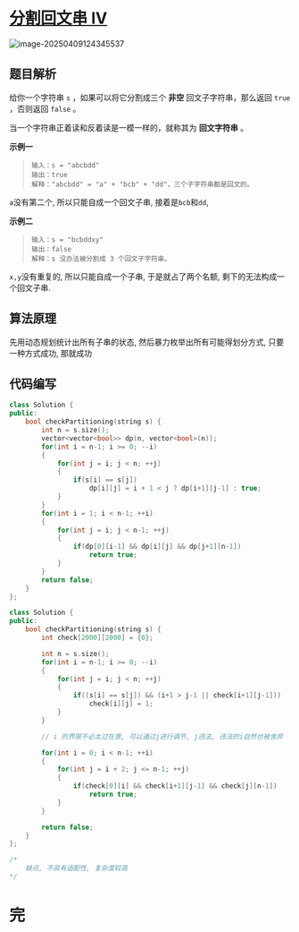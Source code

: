 # [分割回文串 IV](https://leetcode.cn/problems/palindrome-partitioning-iv)

![image-20250409124345537](https://md-wind.oss-cn-nanjing.aliyuncs.com/md/20250409124345651.png)

## 题目解析

给你一个字符串 `s` ，如果可以将它分割成三个 **非空** 回文子字符串，那么返回 `true` ，否则返回 `false` 。

当一个字符串正着读和反着读是一模一样的，就称其为 **回文字符串** 。

**示例一**

>```
>输入：s = "abcbdd"
>输出：true
>解释："abcbdd" = "a" + "bcb" + "dd"，三个子字符串都是回文的。
>```

`a`没有第二个, 所以只能自成一个回文子串, 接着是`bcb`和`dd`, 

**示例二**

>```
>输入：s = "bcbddxy"
>输出：false
>解释：s 没办法被分割成 3 个回文子字符串。
>```

`x,y`没有重复的, 所以只能自成一个子串, 于是就占了两个名额, 剩下的无法构成一个回文子串.

## 算法原理

先用动态规划统计出所有子串的状态, 然后暴力枚举出所有可能得划分方式, 只要一种方式成功, 那就成功

## 代码编写

```cpp
class Solution {
public:
    bool checkPartitioning(string s) {
        int n = s.size();
        vector<vector<bool>> dp(n, vector<bool>(n));
        for(int i = n-1; i >= 0; --i)
        {
            for(int j = i; j < n; ++j)
            {
                if(s[i] == s[j])
                    dp[i][j] = i + 1 < j ? dp[i+1][j-1] : true;
            }
        }
        for(int i = 1; i < n-1; ++i)
        {
            for(int j = i; j < n-1; ++j)
            {
                if(dp[0][i-1] && dp[i][j] && dp[j+1][n-1])
                    return true;
            }
        }
        return false;
    }
};

class Solution {
public:
    bool checkPartitioning(string s) {
        int check[2000][2000] = {0};

        int n = s.size();
        for(int i = n-1; i >= 0; --i)
        {
            for(int j = i; j < n; ++j)
            {
                if((s[i] == s[j]) && (i+1 > j-1 || check[i+1][j-1]))
                    check[i][j] = 1;
            }
        }

        // i 的界限不必太过在意, 可以通过j进行调节, j违法, 违法的i自然也被舍弃

        for(int i = 0; i < n-1; ++i)
        {
            for(int j = i + 2; j <= n-1; ++j)
            {
                if(check[0][i] && check[i+1][j-1] && check[j][n-1])
                    return true;
            }
        }

        return false;
    }
};

/*
    缺点, 不具有适配性, 复杂度较高
*/
```

# 完